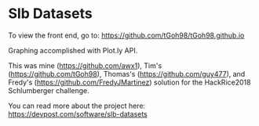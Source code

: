 # Slb Datasets

To view the front end, go to:
  https://github.com/tGoh98/tGoh98.github.io

Graphing accomplished with Plot.ly API.

This was mine (https://github.com/awx1), Tim's (https://github.com/tGoh98), Thomas's (https://github.com/guy477), and Fredy's (https://github.com/FredyJMartinez) solution for the HackRice2018 Schlumberger challenge.

You can read more about the project here:
  https://devpost.com/software/slb-datasets
